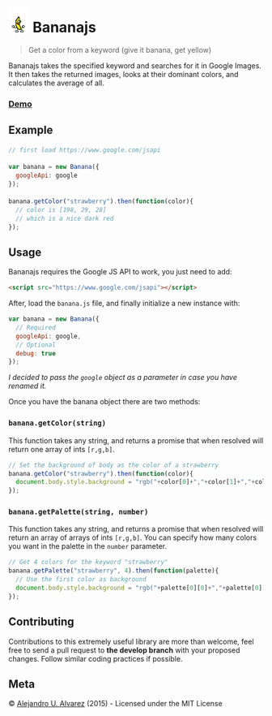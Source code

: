 # ![Banana](https://raw.githubusercontent.com/aurbano/bananajs/master/assets/banana.gif) Bananajs

> Get a color from a keyword (give it banana, get yellow)

Bananajs takes the specified keyword and searches for it in Google Images. It then takes the returned images, looks at their dominant colors, and calculates the average of all.

### [Demo](https://aurbano.github.io/bananajs)

## Example

```js
// first load https://www.google.com/jsapi

var banana = new Banana({
  googleApi: google
});

banana.getColor("strawberry").then(function(color){
  // color is [198, 29, 28]
  // which is a nice dark red
});
```

## Usage

Bananajs requires the Google JS API to work, you just need to add:

```html
<script src="https://www.google.com/jsapi"></script>
```

After, load the `banana.js` file, and finally initialize a new instance with:

```js
var banana = new Banana({
  // Required
  googleApi: google,
  // Optional
  debug: true
});
```

*I decided to pass the `google` object as a parameter in case you have renamed it.*

Once you have the banana object there are two methods:

### `banana.getColor(string)`

This function takes any string, and returns a promise that when resolved will return one array of ints `[r,g,b]`.

```js
// Set the background of body as the color of a strawberry
banana.getColor("strawberry").then(function(color){
  document.body.style.background = "rgb("+color[0]+","+color[1]+","+color[2],")";
});
```

### `banana.getPalette(string, number)`

This function takes any string, and returns a promise that when resolved will return an array of arrays of ints `[r,g,b]`. You can specify how many colors you want in the palette in the `number` parameter.

```js
// Get 4 colors for the keyword "strawberry"
banana.getPalette("strawberry", 4).then(function(palette){
  // Use the first color as background
  document.body.style.background = "rgb("+palette[0][0]+","+palette[0][1]+","+palette[0][2],")";
});
```

## Contributing

Contributions to this extremely useful library are more than welcome, feel free to send a pull request to **the develop branch** with your proposed changes. Follow similar coding practices if possible.

## Meta

&copy; [Alejandro U. Alvarez](http://urbanoalvarez.es) (2015) - Licensed under the MIT License
